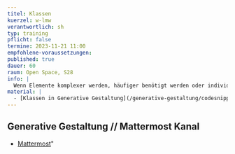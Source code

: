 ```yaml
---
titel: Klassen
kuerzel: w-lmw
verantwortlich: sh
typ: training
pflicht: false
termine: 2023-11-21 11:00
empfohlene-voraussetzungen:
published: true
dauer: 60
raum: Open Space, S28
info: |
  Wenn Elemente komplexer werden, häufiger benötigt werden oder individuelle Eigenschaften haben, dann lohnt sich der Einsatz von Klassen. Die Idee ist dabei, dass man mit Hilfe der Klasse eine Art Muster oder Template erzeugt und dieses Muster dann beliebig oft nutzen, also instanzieren kann. Eine Instanz einer Klasse ist ein Objekt.
material: |
  - [Klassen in Generative Gestaltung](/generative-gestaltung/codesnippets/klassen/)
---
```



## Generative Gestaltung // Mattermost Kanal
- [Mattermost](https://chat.coco.study/students/channels/class-generative-gestaltung)"
